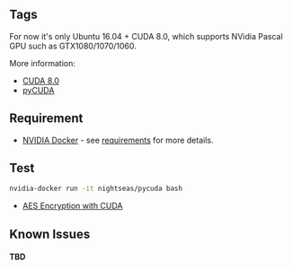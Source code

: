 ## Tags

For now it's only Ubuntu 16.04 + CUDA 8.0, which supports NVidia Pascal GPU such as GTX1080/1070/1060. 

More information: 

 - [CUDA 8.0](http://www.nvidia.com/object/cuda_home_new.html)
 - [pyCUDA](https://documen.tician.de/pycuda/)

## Requirement

- [NVIDIA Docker](https://github.com/NVIDIA/nvidia-docker) - see [requirements](https://github.com/NVIDIA/nvidia-docker/wiki/CUDA#requirements) for more details.

## Test

```sh
nvidia-docker run -it nightseas/pycuda bash
```

 - [AES Encryption with CUDA](https://github.com/nightseas/gpgpu_applications/tree/master/docker/pycuda/python-pycuda)

## Known Issues

#### TBD
